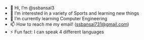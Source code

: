 - 👋 Hi, I’m @ssbansal3
- 👀 I’m interested in a variety of Sports and learning new things
- 🌱 I’m currently learning Computer Engineering
- 📫 How to reach me my email! (ssbansal731@gmail.com)
- ⚡ Fun fact: I can speak 4 different languages

<!---
ssbansal3/ssbansal3 is a ✨ special ✨ repository because its `README.md` (this file) appears on your GitHub profile.
You can click the Preview link to take a look at your changes.
--->
